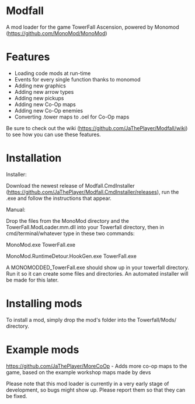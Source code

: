 # Modfall
A mod loader for the game TowerFall Ascension, powered by Monomod (https://github.com/MonoMod/MonoMod)

# Features
- Loading code mods at run-time
- Events for every single function thanks to monomod
- Adding new graphics
- Adding new arrow types
- Adding new pickups
- Adding new Co-Op maps
- Adding new Co-Op enemies
- Converting .tower maps to .oel for Co-Op maps

Be sure to check out the wiki (https://github.com/JaThePlayer/Modfall/wiki) to see how you can use these features.

# Installation

Installer:

Download the newest release of Modfall.CmdInstaller (https://github.com/JaThePlayer/Modfall.CmdInstaller/releases), run the .exe and follow the instructions that appear.

Manual:

Drop the files from the MonoMod directory and the TowerFall.ModLoader.mm.dll into your Towerfall directory, then in cmd/terminal/whatever type in these two commands:

MonoMod.exe TowerFall.exe

MonoMod.RuntimeDetour.HookGen.exe TowerFall.exe

A MONOMODDED_TowerFall.exe should show up in your towerfall directory. Run it so it can create some files and directories.
An automated installer will be made for this later.

# Installing mods
To install a mod, simply drop the mod's folder into the Towerfall/Mods/ directory.

# Example mods
https://github.com/JaThePlayer/MoreCoOp - Adds more co-op maps to the game, based on the example workshop maps made by devs

Please note that this mod loader is currently in a very early stage of development, so bugs might show up. Please report them so that they can be fixed.
